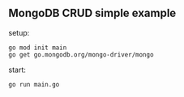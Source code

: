 ## MongoDB CRUD simple example

setup:

```
go mod init main
go get go.mongodb.org/mongo-driver/mongo
```

start:

```
go run main.go
```
